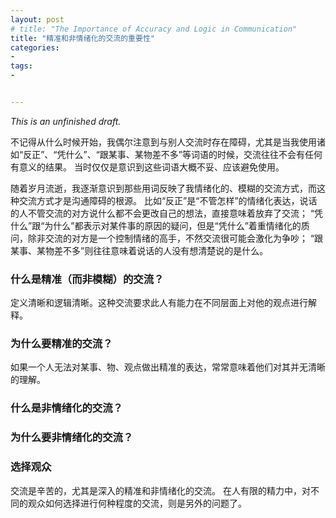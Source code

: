 ```yaml
---
layout: post
# title: "The Importance of Accuracy and Logic in Communication"
title: "精准和非情绪化的交流的重要性"
categories:
- 
tags:
- 


---
```


_This is an unfinished draft._

不记得从什么时候开始，我偶尔注意到与别人交流时存在障碍，尤其是当我使用诸如“反正”、“凭什么”、“跟某事、某物差不多”等词语的时候，交流往往不会有任何有意义的结果。
当时仅仅是意识到这些词语大概不妥、应该避免使用。
<!-- 对交流障碍的根本原因认识
不清楚是什么原因，但这个问题却扎根在我心里。 -->
随着岁月流逝，我逐渐意识到那些用词反映了我情绪化的、模糊的交流方式，而这种交流方式才是沟通障碍的根源。
比如“反正”是“不管怎样”的情绪化表达，说话的人不管交流的对方说什么都不会更改自己的想法，直接意味着放弃了交流；
“凭什么”跟“为什么”都表示对某件事的原因的疑问，但是“凭什么”着重情绪化的质问，除非交流的对方是一个控制情绪的高手，不然交流很可能会激化为争吵；
“跟某事、某物差不多”则往往意味着说话的人没有想清楚说的是什么。

### 什么是精准（而非模糊）的交流？

定义清晰和逻辑清晰。这种交流要求此人有能力在不同层面上对他的观点进行解释。

### 为什么要精准的交流？

如果一个人无法对某事、物、观点做出精准的表达，常常意味着他们对其并无清晰的理解。

### 什么是非情绪化的交流？

### 为什么要非情绪化的交流？

### 选择观众

交流是辛苦的，尤其是深入的精准和非情绪化的交流。
在人有限的精力中，对不同的观众如何选择进行何种程度的交流，则是另外的问题了。


<!-- _I wrote down these a few words when I started realizing that there's something wrong with the way I communicate with people. At that time I only noticed some words which rarely led to meaningful results._ 

_Over the years it became clearer to me that I used to rely much more on emotions rather than logic in my communication. I might write my idea about effective communication under different contexts in another post, but here is where I started._ 

**"反正"**
WHATEVER - 这意味着说话的人不思考了。

**"凭什么"**
在谈话中，反问的意义有限，带有攻击意味的反问就更不是在讨论问题了。

**"something/stuff like that"**
意味着说话的人没有想清楚说的是什么。 -->
